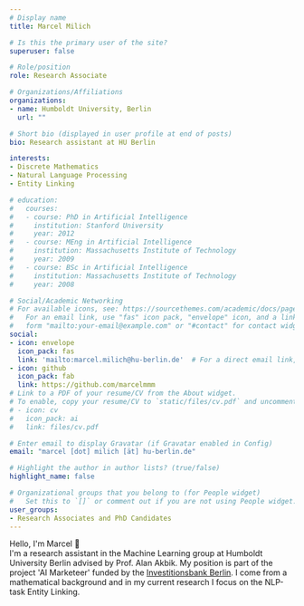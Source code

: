 ```yaml
---
# Display name
title: Marcel Milich

# Is this the primary user of the site?
superuser: false

# Role/position
role: Research Associate

# Organizations/Affiliations
organizations:
- name: Humboldt University, Berlin
  url: ""

# Short bio (displayed in user profile at end of posts)
bio: Research assistant at HU Berlin

interests:
- Discrete Mathematics
- Natural Language Processing
- Entity Linking

# education:
#   courses:
#   - course: PhD in Artificial Intelligence
#     institution: Stanford University
#     year: 2012
#   - course: MEng in Artificial Intelligence
#     institution: Massachusetts Institute of Technology
#     year: 2009
#   - course: BSc in Artificial Intelligence
#     institution: Massachusetts Institute of Technology
#     year: 2008

# Social/Academic Networking
# For available icons, see: https://sourcethemes.com/academic/docs/page-builder/#icons
#   For an email link, use "fas" icon pack, "envelope" icon, and a link in the
#   form "mailto:your-email@example.com" or "#contact" for contact widget.
social:
- icon: envelope
  icon_pack: fas
  link: 'mailto:marcel.milich@hu-berlin.de'  # For a direct email link, use "mailto:test@example.org".
- icon: github
  icon_pack: fab
  link: https://github.com/marcelmmm
# Link to a PDF of your resume/CV from the About widget.
# To enable, copy your resume/CV to `static/files/cv.pdf` and uncomment the lines below.
# - icon: cv
#   icon_pack: ai
#   link: files/cv.pdf

# Enter email to display Gravatar (if Gravatar enabled in Config)
email: "marcel [dot] milich [ät] hu-berlin.de"

# Highlight the author in author lists? (true/false)
highlight_name: false

# Organizational groups that you belong to (for People widget)
#   Set this to `[]` or comment out if you are not using People widget.
user_groups:
- Research Associates and PhD Candidates
---
```


Hello, I'm Marcel :wave: <br>
I'm a research assistant in the Machine Learning group at Humboldt University Berlin advised by Prof. Alan Akbik. My position is part of the project 'AI Marketeer' funded by the [Investitionsbank Berlin](https://www.ibb.de/en/homepage/homepage.html).
I come from a mathematical background and in my current research I focus on the NLP-task Entity Linking.
